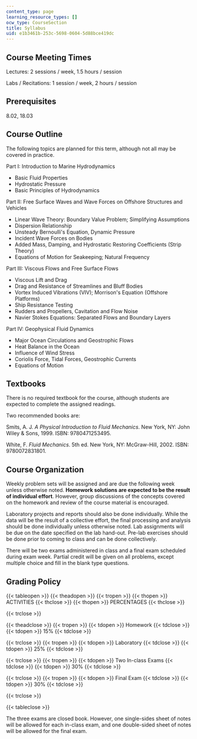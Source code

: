 ```yaml
---
content_type: page
learning_resource_types: []
ocw_type: CourseSection
title: Syllabus
uid: e1b3461b-253c-5698-0604-5d88bce419dc
---
```


Course Meeting Times
--------------------

Lectures: 2 sessions / week, 1.5 hours / session

Labs / Recitations: 1 session / week, 2 hours / session

Prerequisites
-------------

8.02, 18.03

Course Outline
--------------

The following topics are planned for this term, although not all may be covered in practice.

Part I: Introduction to Marine Hydrodynamics

*   Basic Fluid Properties
*   Hydrostatic Pressure
*   Basic Principles of Hydrodynamics

Part II: Free Surface Waves and Wave Forces on Offshore Structures and Vehicles

*   Linear Wave Theory: Boundary Value Problem; Simplifying Assumptions
*   Dispersion Relationship
*   Unsteady Bernoulli's Equation, Dynamic Pressure
*   Incident Wave Forces on Bodies
*   Added Mass, Damping, and Hydrostatic Restoring Coefficients (Strip Theory)
*   Equations of Motion for Seakeeping; Natural Frequency

Part III: Viscous Flows and Free Surface Flows

*   Viscous Lift and Drag
*   Drag and Resistance of Streamlines and Bluff Bodies
*   Vortex Induced Vibrations (VIV); Morrison's Equation (Offshore Platforms)
*   Ship Resistance Testing
*   Rudders and Propellers, Cavitation and Flow Noise
*   Navier Stokes Equations: Separated Flows and Boundary Layers

Part IV: Geophysical Fluid Dynamics

*   Major Ocean Circulations and Geostrophic Flows
*   Heat Balance in the Ocean
*   Influence of Wind Stress
*   Coriolis Force, Tidal Forces, Geostrophic Currents
*   Equations of Motion

Textbooks
---------

There is no required textbook for the course, although students are expected to complete the assigned readings.

Two recommended books are:

Smits, A. J. _A Physical Introduction to Fluid Mechanics_. New York, NY: John Wiley & Sons, 1999. ISBN: 9780471253495.

White, F. _Fluid Mechanics_. 5th ed. New York, NY: McGraw-Hill, 2002. ISBN: 9780072831801.

Course Organization
-------------------

Weekly problem sets will be assigned and are due the following week unless otherwise noted. **Homework solutions are expected to be the result of individual effort**. However, group discussions of the concepts covered on the homework and review of the course material is encouraged.

Laboratory projects and reports should also be done individually. While the data will be the result of a collective effort, the final processing and analysis should be done individually unless otherwise noted. Lab assignments will be due on the date specified on the lab hand-out. Pre-lab exercises should be done prior to coming to class and can be done collectively.

There will be two exams administered in class and a final exam scheduled during exam week. Partial credit will be given on all problems, except multiple choice and fill in the blank type questions.

Grading Policy
--------------

{{< tableopen >}}
{{< theadopen >}}
{{< tropen >}}
{{< thopen >}}
ACTIVITIES
{{< thclose >}}
{{< thopen >}}
PERCENTAGES
{{< thclose >}}

{{< trclose >}}

{{< theadclose >}}
{{< tropen >}}
{{< tdopen >}}
Homework
{{< tdclose >}}
{{< tdopen >}}
15%
{{< tdclose >}}

{{< trclose >}}
{{< tropen >}}
{{< tdopen >}}
Laboratory
{{< tdclose >}}
{{< tdopen >}}
25%
{{< tdclose >}}

{{< trclose >}}
{{< tropen >}}
{{< tdopen >}}
Two In-class Exams
{{< tdclose >}}
{{< tdopen >}}
30%
{{< tdclose >}}

{{< trclose >}}
{{< tropen >}}
{{< tdopen >}}
Final Exam
{{< tdclose >}}
{{< tdopen >}}
30%
{{< tdclose >}}

{{< trclose >}}

{{< tableclose >}}

  

The three exams are closed book. However, one single-sides sheet of notes will be allowed for each in-class exam, and one double-sided sheet of notes will be allowed for the final exam.